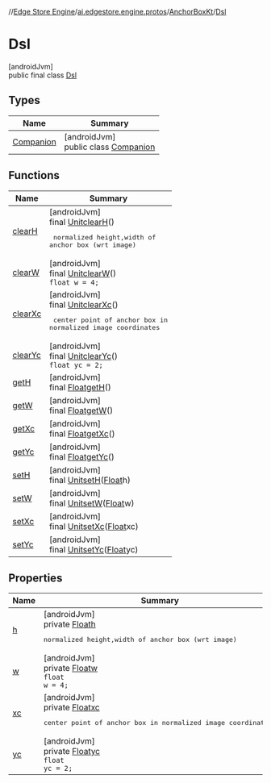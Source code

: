 //[Edge Store Engine](../../../../index.md)/[ai.edgestore.engine.protos](../../index.md)/[AnchorBoxKt](../index.md)/[Dsl](index.md)

# Dsl

[androidJvm]\
public final class [Dsl](index.md)

## Types

| Name | Summary |
|---|---|
| [Companion](-companion/index.md) | [androidJvm]<br>public class [Companion](-companion/index.md) |

## Functions

| Name | Summary |
|---|---|
| [clearH](clear-h.md) | [androidJvm]<br>final [Unit](https://kotlinlang.org/api/latest/jvm/stdlib/kotlin/-unit/index.html)[clearH](clear-h.md)()<br><pre> normalized height,width of anchor box (wrt image) </pre> |
| [clearW](clear-w.md) | [androidJvm]<br>final [Unit](https://kotlinlang.org/api/latest/jvm/stdlib/kotlin/-unit/index.html)[clearW](clear-w.md)()<br><code>float w = 4;</code> |
| [clearXc](clear-xc.md) | [androidJvm]<br>final [Unit](https://kotlinlang.org/api/latest/jvm/stdlib/kotlin/-unit/index.html)[clearXc](clear-xc.md)()<br><pre> center point of anchor box in normalized image coordinates </pre> |
| [clearYc](clear-yc.md) | [androidJvm]<br>final [Unit](https://kotlinlang.org/api/latest/jvm/stdlib/kotlin/-unit/index.html)[clearYc](clear-yc.md)()<br><code>float yc = 2;</code> |
| [getH](get-h.md) | [androidJvm]<br>final [Float](https://developer.android.com/reference/kotlin/java/lang/Float.html)[getH](get-h.md)() |
| [getW](get-w.md) | [androidJvm]<br>final [Float](https://developer.android.com/reference/kotlin/java/lang/Float.html)[getW](get-w.md)() |
| [getXc](get-xc.md) | [androidJvm]<br>final [Float](https://developer.android.com/reference/kotlin/java/lang/Float.html)[getXc](get-xc.md)() |
| [getYc](get-yc.md) | [androidJvm]<br>final [Float](https://developer.android.com/reference/kotlin/java/lang/Float.html)[getYc](get-yc.md)() |
| [setH](set-h.md) | [androidJvm]<br>final [Unit](https://kotlinlang.org/api/latest/jvm/stdlib/kotlin/-unit/index.html)[setH](set-h.md)([Float](https://developer.android.com/reference/kotlin/java/lang/Float.html)h) |
| [setW](set-w.md) | [androidJvm]<br>final [Unit](https://kotlinlang.org/api/latest/jvm/stdlib/kotlin/-unit/index.html)[setW](set-w.md)([Float](https://developer.android.com/reference/kotlin/java/lang/Float.html)w) |
| [setXc](set-xc.md) | [androidJvm]<br>final [Unit](https://kotlinlang.org/api/latest/jvm/stdlib/kotlin/-unit/index.html)[setXc](set-xc.md)([Float](https://developer.android.com/reference/kotlin/java/lang/Float.html)xc) |
| [setYc](set-yc.md) | [androidJvm]<br>final [Unit](https://kotlinlang.org/api/latest/jvm/stdlib/kotlin/-unit/index.html)[setYc](set-yc.md)([Float](https://developer.android.com/reference/kotlin/java/lang/Float.html)yc) |

## Properties

| Name | Summary |
|---|---|
| [h](index.md#-1881228706%2FProperties%2F-89531115) | [androidJvm]<br>private [Float](https://developer.android.com/reference/kotlin/java/lang/Float.html)[h](index.md#-1881228706%2FProperties%2F-89531115)<br><pre> normalized height,width of anchor box (wrt image) </pre> |
| [w](index.md#-1415931601%2FProperties%2F-89531115) | [androidJvm]<br>private [Float](https://developer.android.com/reference/kotlin/java/lang/Float.html)[w](index.md#-1415931601%2FProperties%2F-89531115)<br><code>float w = 4;</code> |
| [xc](index.md#1087345225%2FProperties%2F-89531115) | [androidJvm]<br>private [Float](https://developer.android.com/reference/kotlin/java/lang/Float.html)[xc](index.md#1087345225%2FProperties%2F-89531115)<br><pre> center point of anchor box in normalized image coordinates </pre> |
| [yc](index.md#2048959242%2FProperties%2F-89531115) | [androidJvm]<br>private [Float](https://developer.android.com/reference/kotlin/java/lang/Float.html)[yc](index.md#2048959242%2FProperties%2F-89531115)<br><code>float yc = 2;</code> |
